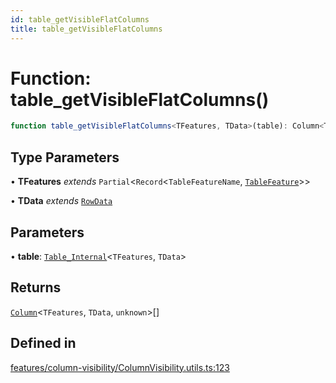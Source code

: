 ```yaml
---
id: table_getVisibleFlatColumns
title: table_getVisibleFlatColumns
---
```


# Function: table\_getVisibleFlatColumns()

```ts
function table_getVisibleFlatColumns<TFeatures, TData>(table): Column<TFeatures, TData, unknown>[]
```

## Type Parameters

• **TFeatures** *extends* `Partial`\<`Record`\<`TableFeatureName`, [`TableFeature`](../interfaces/tablefeature.md)\>\>

• **TData** *extends* [`RowData`](../type-aliases/rowdata.md)

## Parameters

• **table**: [`Table_Internal`](../type-aliases/table_internal.md)\<`TFeatures`, `TData`\>

## Returns

[`Column`](../type-aliases/column.md)\<`TFeatures`, `TData`, `unknown`\>[]

## Defined in

[features/column-visibility/ColumnVisibility.utils.ts:123](https://github.com/TanStack/table/blob/main/packages/table-core/src/features/column-visibility/ColumnVisibility.utils.ts#L123)
